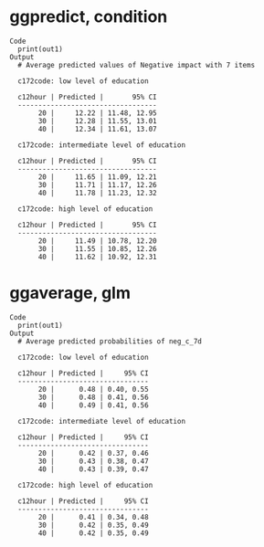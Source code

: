 # ggpredict, condition

    Code
      print(out1)
    Output
      # Average predicted values of Negative impact with 7 items
      
      c172code: low level of education
      
      c12hour | Predicted |       95% CI
      ----------------------------------
           20 |     12.22 | 11.48, 12.95
           30 |     12.28 | 11.55, 13.01
           40 |     12.34 | 11.61, 13.07
      
      c172code: intermediate level of education
      
      c12hour | Predicted |       95% CI
      ----------------------------------
           20 |     11.65 | 11.09, 12.21
           30 |     11.71 | 11.17, 12.26
           40 |     11.78 | 11.23, 12.32
      
      c172code: high level of education
      
      c12hour | Predicted |       95% CI
      ----------------------------------
           20 |     11.49 | 10.78, 12.20
           30 |     11.55 | 10.85, 12.26
           40 |     11.62 | 10.92, 12.31
      

# ggaverage, glm

    Code
      print(out1)
    Output
      # Average predicted probabilities of neg_c_7d
      
      c172code: low level of education
      
      c12hour | Predicted |     95% CI
      --------------------------------
           20 |      0.48 | 0.40, 0.55
           30 |      0.48 | 0.41, 0.56
           40 |      0.49 | 0.41, 0.56
      
      c172code: intermediate level of education
      
      c12hour | Predicted |     95% CI
      --------------------------------
           20 |      0.42 | 0.37, 0.46
           30 |      0.43 | 0.38, 0.47
           40 |      0.43 | 0.39, 0.47
      
      c172code: high level of education
      
      c12hour | Predicted |     95% CI
      --------------------------------
           20 |      0.41 | 0.34, 0.48
           30 |      0.42 | 0.35, 0.49
           40 |      0.42 | 0.35, 0.49
      

